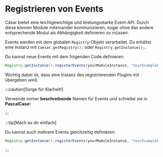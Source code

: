# Registrieren von Events
Cäsar bietet eine leichtgewichtige und leistungsstarke Event-API.
Durch diese können Module miteinander kommunizieren, sogar ohne das andere entsprechende Modul als Abhängigkeit definieren zu müssen. 


Events werden mit dem globalen `Registry`-Objekt verarbeitet. Du erhältst eine Instanz mit `Caesar.getRegistry();` oder `Registry.getInstance();`.

Du kannst neue Events mit dem folgenden Code definieren:
```java
Registry.getInstance().registerEvents(yourModuleInstance, "YourExampleEvent");
```
Wichtig dabei ist, dass eine Instanz des registrierenden Plugins mit übergeben wird.

:::caution[Sorge für Klarheit!]

Verwende immer **beschreibende** Namen für Events und schreibe sie in **PascalCase**!

:::

:::tip[Mach es dir einfach]

Du kannst auch mehrere Events gleichzeitig definieren:
```java
Registry.getInstance().registerEvents(yourModuleInstance, "YourExampleEvent", "OtherEvent");
```

:::